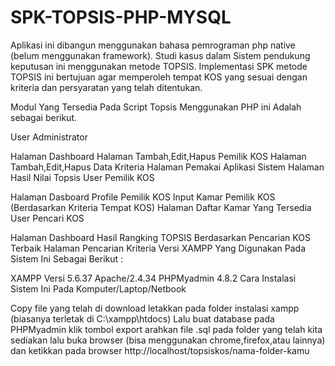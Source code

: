 # SPK-TOPSIS-PHP-MYSQL
Aplikasi ini dibangun menggunakan bahasa pemrograman php native (belum menggunakan framework). Studi kasus dalam Sistem pendukung keputusan ini menggunakan metode TOPSIS. Implementasi SPK metode TOPSIS ini bertujuan agar memperoleh tempat KOS yang sesuai dengan kriteria dan persyaratan yang telah ditentukan.

Modul Yang Tersedia Pada Script Topsis Menggunakan PHP ini Adalah sebagai berikut.

User Administrator

Halaman Dashboard
Halaman Tambah,Edit,Hapus Pemilik KOS
Halaman Tambah,Edit,Hapus Data Kriteria
Halaman Pemakai Aplikasi Sistem
Halaman Hasil Nilai Topsis
User Pemilik KOS

Halaman Dasboard
Profile Pemilik KOS
Input Kamar Pemilik KOS (Berdasarkan Kriteria Tempat KOS)
Halaman Daftar Kamar Yang Tersedia
User Pencari KOS

Halaman Dashboard
Hasil Rangking TOPSIS Berdasarkan Pencarian KOS Terbaik
Halaman Pencarian Kriteria
Versi XAMPP Yang Digunakan Pada Sistem Ini Sebagai Berikut :

XAMPP Versi 5.6.37
Apache/2.4.34
PHPMyadmin 4.8.2
Cara Instalasi Sistem Ini Pada Komputer/Laptop/Netbook

Copy file yang telah di download
letakkan pada folder instalasi xampp (biasanya terletak di C:\xampp\htdocs\)
Lalu buat database pada PHPMyadmin klik tombol export arahkan file .sql pada folder yang telah kita sediakan
lalu buka browser (bisa menggunakan chrome,firefox,atau lainnya) dan ketikkan pada browser http://localhost/topsiskos/nama-folder-kamu

